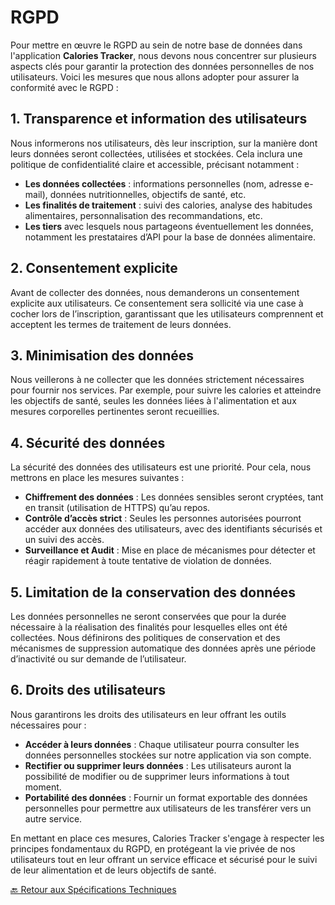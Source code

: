 # RGPD

Pour mettre en œuvre le RGPD au sein de notre base de données dans l'application **Calories Tracker**, nous devons nous concentrer sur plusieurs aspects clés pour garantir la protection des données personnelles de nos utilisateurs. Voici les mesures que nous allons adopter pour assurer la conformité avec le RGPD :

## 1. Transparence et information des utilisateurs

Nous informerons nos utilisateurs, dès leur inscription, sur la manière dont leurs données seront collectées, utilisées et stockées. Cela inclura une politique de confidentialité claire et accessible, précisant notamment :

- **Les données collectées** : informations personnelles (nom, adresse e-mail), données nutritionnelles, objectifs de santé, etc.
- **Les finalités de traitement** : suivi des calories, analyse des habitudes alimentaires, personnalisation des recommandations, etc.
- **Les tiers** avec lesquels nous partageons éventuellement les données, notamment les prestataires d’API pour la base de données alimentaire.

## 2. Consentement explicite

Avant de collecter des données, nous demanderons un consentement explicite aux utilisateurs. Ce consentement sera sollicité via une case à cocher lors de l’inscription, garantissant que les utilisateurs comprennent et acceptent les termes de traitement de leurs données.

## 3. Minimisation des données

Nous veillerons à ne collecter que les données strictement nécessaires pour fournir nos services. Par exemple, pour suivre les calories et atteindre les objectifs de santé, seules les données liées à l'alimentation et aux mesures corporelles pertinentes seront recueillies.

## 4. Sécurité des données

La sécurité des données des utilisateurs est une priorité. Pour cela, nous mettrons en place les mesures suivantes :

- **Chiffrement des données** : Les données sensibles seront cryptées, tant en transit (utilisation de HTTPS) qu’au repos.
- **Contrôle d’accès strict** : Seules les personnes autorisées pourront accéder aux données des utilisateurs, avec des identifiants sécurisés et un suivi des accès.
- **Surveillance et Audit** : Mise en place de mécanismes pour détecter et réagir rapidement à toute tentative de violation de données.

## 5. Limitation de la conservation des données

Les données personnelles ne seront conservées que pour la durée nécessaire à la réalisation des finalités pour lesquelles elles ont été collectées. Nous définirons des politiques de conservation et des mécanismes de suppression automatique des données après une période d’inactivité ou sur demande de l’utilisateur.

## 6. Droits des utilisateurs

Nous garantirons les droits des utilisateurs en leur offrant les outils nécessaires pour :

- **Accéder à leurs données** : Chaque utilisateur pourra consulter les données personnelles stockées sur notre application via son compte.
- **Rectifier ou supprimer leurs données** : Les utilisateurs auront la possibilité de modifier ou de supprimer leurs informations à tout moment.
- **Portabilité des données** : Fournir un format exportable des données personnelles pour permettre aux utilisateurs de les transférer vers un autre service.

En mettant en place ces mesures, Calories Tracker s'engage à respecter les principes fondamentaux du RGPD, en protégeant la vie privée de nos utilisateurs tout en leur offrant un service efficace et sécurisé pour le suivi de leur alimentation et de leurs objectifs de santé.

[🔙 Retour aux Spécifications Techniques](../specifications-techniques/README.md)
